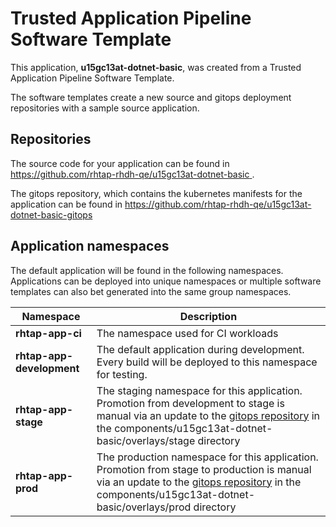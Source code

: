 # Trusted Application Pipeline Software Template

This application, **u15gc13at-dotnet-basic**, was created from a Trusted Application Pipeline Software Template.

The software templates create a new source and gitops deployment repositories with a sample source application. 

## Repositories

The source code for your application can be found in [https://github.com/rhtap-rhdh-qe/u15gc13at-dotnet-basic ](https://github.com/rhtap-rhdh-qe/u15gc13at-dotnet-basic ).
 
The gitops repository, which contains the kubernetes manifests for the application can be found in 
[https://github.com/rhtap-rhdh-qe/u15gc13at-dotnet-basic-gitops ](https://github.com/rhtap-rhdh-qe/u15gc13at-dotnet-basic-gitops ) 

## Application namespaces 

The default application will be found in the following namespaces. Applications can be deployed into unique namespaces or multiple software templates can also bet generated into the same group namespaces.  

|  Namespace   |  Description   |  
| -------- | -------- |
| **rhtap-app-ci** | The namespace used for CI workloads |
| **rhtap-app-development** | The default application during development. Every build will be deployed to this namespace for testing. |
| **rhtap-app-stage** | The staging namespace for this application. Promotion from development to stage is manual via an update to the [gitops repository](https://github.com/rhtap-rhdh-qe/u15gc13at-dotnet-basic-gitops ) in the components/u15gc13at-dotnet-basic/overlays/stage directory |
| **rhtap-app-prod** | The production namespace for this application. Promotion from stage to production is manual via an update to the [gitops repository](https://github.com/rhtap-rhdh-qe/u15gc13at-dotnet-basic-gitops ) in the components/u15gc13at-dotnet-basic/overlays/prod directory |